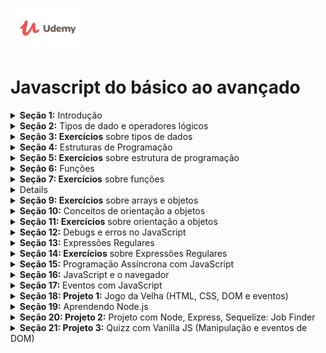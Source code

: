 <h1 align="left">
    <img alt="Udemy" title="Udemy" src="./assets/img/Udemy-logo.png" width="120px" />
</h1>

# Javascript do básico ao avançado


<details>
<summary><b>Seção 1:</b> Introdução</summary>

- [x] 1. Apresentação do curso
- [x] 2. Introdução
- [ ] 3. O que é JavaScript?
- [ ] 4. Onde o JavaScript é utilizado?
- [ ] 5. Fazendo download do VSCode (editor de texto utilizado no curso)
- [ ] 6. Como executar JS no navegador por arquivo 
- [ ] 7. Como executar JS diretamente no navegador
- [ ] 8. Maneira alternativa de executar JS
- [ ] 9. Como pesquisar problemas/dúvidas de código no Stackoverflow
- [ ] 10. Como pesquisar problemas/dúvidas de códigos no Google
- [ ] 11. Minha sugestão para você acompanhar o curso
- [ ] 12. Slides do Curso
- [ ] 13. Conclusão da seção
- [ ] 14. Arquivos do curso
</details>

<details>
<summary><b>Seção 2:</b> Tipos de dado e operadores lógicos</summary>

- [x] 15. Introdução da seção
- [ ] 16. O que são tipos de dados?
- [ ] 17. Tipo de dado: number
- [ ] 18. Operações aritméticas com numbers
- [ ] 19. Conhecendo os special numbers
- [ ] 20. Tipo de dado: string
- [ ] 21. Mais sobre strings
- [ ] 22. Tipo de dado: boolean
- [ ] 23. Comparações com booleans
- [ ] 24. Operadores lógicos: teoria
- [ ] 25. Operadores lógicos: prática
- [ ] 26. Operador ternário
- [ ] 27. Conhecendo os empty values
- [ ] 28. Conversão automática de valor
- [ ] 29. Conclusão da seção
- [ ] <b>Teste 1:</b> Questionário sobre tipos de dados 
</details>

<details>
<summary><b>Seção 3: Exercícios</b> sobre tipos de dados</summary>

- [ ] 30. Introdução da seção
- [ ] 31. Exercício 01: explicação
- [ ] 32. Exercício 01: solução
- [ ] 33. Exercício 02: explicação
- [ ] 34. Exercício 02: solução
- [ ] 35. Exercício 03: explicação
- [ ] 36. Exercício 03: solução
- [ ] 37. Exercício 04: explicação
- [ ] 38. Exercício 04: solução
- [ ] 39. Exercício 05: explicação
- [ ] 40. Exercício 05: solução
- [ ] 41. Conclusão da seção
</details>

<details>
<summary><b>Seção 4:</b> Estruturas de Programação</summary>

- [ ] 42. Introdução da seção
- [ ] 43. O que é um software?
- [ ] 44. O que são variáveis?
- [ ] 45. Outras forma de declarar variáveis
- [ ] 46. Convenção no nome de váriaveis
- [ ] 47. Palavras reservadas da linguagem JavaScript
- [ ] 48. O ambiente do JavaScript
- [ ] 49. As estruturas das funções
- [ ] 50. Função built in: prompt
- [ ] 51. Função built in: alert
- [ ] 52. Função built in: Math
- [ ] 53. Função built in: console.log
- [ ] 54. O que são estruturas de controle?
- [ ] 55. Estrutura de controle: if
- [ ] 56. Estrutura de controle: else
- [ ] 57. Estrutura de controle: else if
- [ ] 58. O que são estruturas de repetição?
- [ ] 59. Estrutura de repetição: while
- [ ] 60. Estrutura de repetição: do while
- [ ] 61. Estrutura de repetição: for
- [ ] 62. O que é identação?
- [ ] 63. Utilizando break
- [ ] 64. Utilizando continue
- [ ] 65. Incrementação resumida
- [ ] 66. Estrutura de controle: switch
- [ ] 67. Um pouco mais sobre declaração de variáveis
- [ ] 68. Como escrever comentários
- [ ] 69. Conclusão da seção
- [ ] <b>Teste 2:</b> Questionário sobre lógica de programação
</details>

<details>
<summary><b>Seção 5: Exercícios</b> sobre estrutura de programação</summary>

- [ ] 70. Introdução da seção
- [ ] 71. Exercício 06: explicação
- [ ] 72. Exercício 06: solução
- [ ] 73. Exercício 07: explicação
- [ ] 74. Exercício 07: solução
- [ ] 75. Exercício 08: explicação
- [ ] 76. Exercício 08: solução
- [ ] 77. Exercício 09: explicação
- [ ] 78. Exercício 09: solução
- [ ] 79. Exercício 10: explicação
- [ ] 80. Exercício 10: solução
- [ ] 81. Exercício 11: explicação
- [ ] 82. Exercício 11: solução
- [ ] 83. Exercício 12: explicação
- [ ] 84. Exercício 12: solução
- [ ] 85. Exercício 13: explicação
- [ ] 86. Exercício 13: solução
- [ ] 87. Exercício 14: explicação
- [ ] 88. Exercício 14: solução
- [ ] 89. Exercício 15: explicação
- [ ] 90. Exercício 15: solução
- [ ] 91. Conclusão da seção
</details>

<details>
<summary><b>Seção 6:</b> Funções</summary>

- [ ] 92. Introdução da seção
- [ ] 93. O que são funções?
- [ ] 94. Definindo uma função: teoria
- [ ] 95. Definindo uma função: prática
- [ ] 96. Mais sobre funções
- [ ] 97. O escopo das funções
- [ ] 98. Mais sobre escopo
- [ ] 99. Escopo aninhado
- [ ] 100. Arrow functions
- [ ] 101. Mais sobre arrow functions
- [ ] 102. Argumentos opcionais
- [ ] 103. Argumentos com valor default
- [ ] 104. Closure
- [ ] 105. Recursion
- [ ] 106. Conclusão da seção
- [ ] <b>Teste 3:</b> Questionário sobre funções
</details>

<details>
<summary><b>Seção 7: Exercícios</b> sobre funções</summary>

- [ ] 107. Introdução da seção
- [ ] 108. Exercício 16: explicação
- [ ] 109. Exercício 16: solução
- [ ] 110. Exercício 17: explicação
- [ ] 111. Exercício 17: solução
- [ ] 112. Exercício 18: explicação
- [ ] 113. Exercício 18: solução
- [ ] 114. Exercício 19: explicação
- [ ] 115. Exercício 19: solução
- [ ] 116. Exercício 20: explicação
- [ ] 117. Exercício 20: solução
- [ ] 118. Exercício 21: explicação
- [ ] 119. Exercício 21: solução
- [ ] 120. Exercício 22: explicação
- [ ] 121. Exercício 22: solução
- [ ] 122. Exercício 23: explicação
- [ ] 123. Exercício 23: solução
- [ ] 124. Exercício 24: explicação
- [ ] 125. Exercício 24: solução
- [ ] 126. Exercício 25: explicação
- [ ] 127. Exercício 25: solução
- [ ] 128. Conclusão da seção
</details>

<details>
<sumary><b>Seção 8:</b> Arrays e Objects</summary>

- [ ] 129. Introdução da seção
- [ ] 130. O que são arrays?
- [ ] 131. Mais sobre arrays
- [ ] 132. O que são propriedades?
- [ ] 133. O que são métodos?
- [ ] 134. O que são objetos?
- [ ] 135. Adicionando e deletando propriedades de um objeto
- [ ] 136. Copiando propriedades de um objeto
- [ ] 137. Verificando as chaves de um objeto
- [ ] 138. Mutação
- [ ] 139. Loop em arrays
- [ ] 140. Métodos de arrays: push e pop
- [ ] 141. Métodos de arrays: shift e unshift
- [ ] 142. Métodos de arrays: indexOf e lastIndexOf
- [ ] 143. Métodos de arrays: slice
- [ ] 144. Métodos de arrays: forEach
- [ ] 145. Métodos de arrays: includes
- [ ] 146. Métodos de arrays: reverse
- [ ] 147. Métodos de strings: trim
- [ ] 148. Métodos de strings: padStart
- [ ] 149. Métodos de strings: split
- [ ] 150. Métodos de strings: join
- [ ] 151. Métodos de strings: repeat
- [ ] 152. Rest operator
- [ ] 153. Destructuring em objetos
- [ ] 154. Destructuring em arrays
- [ ] 155. O que é JSON?
- [ ] 156. Mais sobre JSON
- [ ] 157. Convertendo JSON para string
- [ ] 158. Conclusão
- [ ] Teste 4: Quiz sobre arrays e objetos
</details>

<details>
<summary><b>Seção 9: Exercícios</b> sobre arrays e objetos</summary>

- [ ] 159. Introdução da seção
- [ ] 160. Exercício 26: explicação
- [ ] 161. Exercício 26: solução
- [ ] 162. Exercício 27: explicação
- [ ] 163. Exercício 27: solução
- [ ] 164. Exercício 28: explicação
- [ ] 165. Exercício 28: solução
- [ ] 166. Exercício 29: explicação
- [ ] 167. Exercício 29: solução
- [ ] 168. Exercício 30: explicação
- [ ] 169. Exercício 30: solução
- [ ] 170. Exercício 31: explicação
- [ ] 171. Exercício 31: solução
- [ ] 172. Exercício 32: explicação
- [ ] 173. Exercício 32: solução
- [ ] 174. Exercício 33: explicação
- [ ] 175. Exercício 33: solução
- [ ] 176. Exercício 34: explicação
- [ ] 177. Exercício 34: solução
- [ ] 178. Exercício 35: explicação
- [ ] 179. Exercício 35: solução
- [ ] 180. Conclusão da seção
</details>

<details>
<summary><b>Seção 10:</b> Conceitos de orientação a objetos</summary>

- [ ] 181. Introdução da seção
- [ ] 182. O que é orientação a objetos?
- [ ] 183. Aprofundando em métodos
- [ ] 184. Um pouco mais sobre métodos
- [ ] 185. Prototypes
- [ ] 186. Avançando em prototypes
- [ ] 187. Classes
- [ ] 188. Instanciando classes por função
- [ ] 189. Instanciando classes por new
- [ ] 190. Métodos no prototype
- [ ] 191. Class e constructor do ES6
- [ ] 192. Override no prototype
- [ ] 193. Métodos e propriedades em uma Class
- [ ] 194. Symbol
- [ ] 195. Getters e Setters
- [ ] 196. Herança
- [ ] 197. Operador instanceof
- [ ] 198. Conclusão da seção
- [ ] Teste 5: Questionário sobre OO
</details>

<details>
<summary><b>Seção 11: Exercícios</b> sobre orientação a objetos</summary>

- [ ] 199. Introdução da seção
- [ ] 200. Exercício 36: explicação
- [ ] 201. Exercício 36: solução
- [ ] 202. Exercício 37: explicação
- [ ] 203. Exercício 37: solução
- [ ] 204. Exercício 38: explicação
- [ ] 205. Exercício 38: solução
- [ ] 206. Exercício 39: explicação
- [ ] 207. Exercício 39: solução
- [ ] 208. Exercício 40: explicação
- [ ] 209. Exercício 40: solução
- [ ] 210. Conclusão da seção
</details>

<details>
<summary><b>Seção 12:</b> Debugs e erros no JavaScript</summary>

- [ ] 211. Introdução da seção
- [ ] 212. O que é bug e debug?
- [ ] 213. Strict mode
- [ ] 214. Forma de debug: console.log
- [ ] 215. Forma de debug: debugger
- [ ] 216. Tratamento de input por função
- [ ] 217. Exception
- [ ] 218. Try e Catch
- [ ] 219. Finally
- [ ] 220. Assertion
- [ ] 221. Conclusão de seção
</details>

<details>
<summary><b>Seção 13:</b> Expressões Regulares</summary>

- [ ] 222. Introdução da seção
- [ ] 223. O que são expressões regulares?
- [ ] 224. Como criar uma expressão regular
- [ ] 225. Testando uma expressão regular
- [ ] 226. Conjuntos
- [ ] 227. Caracteres especiais
- [ ] 228. Caracteres especiais na prática
- [ ] 229. Operador not !
- [ ] 230. Operador plus +
- [ ] 231. Operador question ?
- [ ] 232. Operador de precisão
- [ ] 233. Método exec
- [ ] 234. Método match
- [ ] 235. Choice pattern
- [ ] 236. Regex na prática: validando domínios
- [ ] 237. Regex na prática: validando e-mail
- [ ] 238. Regex na prática: validando data de nascimento
- [ ] 239. Conclusão da seção
</details>

<details>
<summary><b>Seção 14: Exercícios</b> sobre Expressões Regulares</summary>

- [ ] 240. Introdução da seção
- [ ] 241. Exercício 41: explicação
- [ ] 242. Exercício 41: solução
- [ ] 243. Exercício 42: explicação
- [ ] 244. Exercício 42: solução
- [ ] 245. Exercício 43: explicação
- [ ] 246. Exercício 43: solução
- [ ] 247. Exercício 44: explicação
- [ ] 248. Exercício 44: solução
- [ ] 249. Exercício 45: explicação
- [ ] 250. Exercício 45: solução
- [ ] 251. Conclusão da seção
</details>

<details>
<summary><b>Seção 15:</b> Programação Assíncrona com JavaScript</summary>

- [ ] 252. Introdução da seção
- [ ] 253. O que é programação assíncrona?
- [ ] 254. Utilizando callbacks
- [ ] 255. Aprendendendo a utilizar Promises
- [ ] 256. Falha nas Promises
- [ ] 257. Rejeitando Promises
- [ ] 258. Resolvendo várias Promises
- [ ] 259. Funções assíncronas
- [ ] 260. Utilizando await
- [ ] 261. Generators
- [ ] 262. Conclusão da seção
- [ ] Teste 6: Questionário sobre programação assíncrona
</details>

<details>
<summary><b>Seção 16:</b> JavaScript e o navegador</summary>

- [ ] 263. Introdução da seção
- [ ] 264. Ententendo protocolos
- [ ] 265. O que é uma URL?
- [ ] 266. Entendendo o HTML
- [ ] 267. A estrutura do HTML
- [ ] 268. O HTML e o JavaScript
- [ ] 269. O HTML e o DOM
- [ ] 270. Entendendo o DOM
- [ ] 271. A árvore do DOM
- [ ] 272. Acessando elementos/tags
- [ ] 273. Encontrando elementos teoria
- [ ] 274. Encontrando elementos pela tag
- [ ] 275. Encontrando elementos por id
- [ ] 276. Encontrando elementos pela classe
- [ ] 277. Encontrando elementos por query
- [ ] 278. Alterando o HTML
- [ ] 279. Inserindo elementos com insertBefore
- [ ] 280. Inserindo elementos com appendChild
- [ ] 281. Trocando elementos com replaceChild
- [ ] 282. Inserindo texto nos elementos
- [ ] 283. Criando elementos
- [ ] 284. Manipulando atributos de elementos
- [ ] 285. Largura e altura dos elementos
- [ ] 286. Posições dos elementos
- [ ] 287. Alterando CSS com JS
- [ ] 288. Selecionando vários elementos com query
- [ ] 289. Conclusão da seção
- [ ] <b>Teste 7:</b> Questionário sobre DOM
</details>

<details>
<summary><b>Seção 17:</b> Eventos com JavaScript</summary>

- [ ] 290. Introdução da seção
- [ ] 291. O que são eventos?
- [ ] 292. Criando um evento
- [ ] 293. Removendo eventos
- [ ] 294. Objeto dos eventos
- [ ] 295. Entendendo propagation
- [ ] 296. Prevent default
- [ ] 297. Eventos por tecla
- [ ] 298. Mais sobre eventos do mouse
- [ ] 299. Movimentos do mouse
- [ ] 300. Eventos de scroll
- [ ] 301. Eventos de foco
- [ ] 302. Eventos de page load
- [ ] 303. Debounce
- [ ] 304. Conclusão da seção
</details>

<details>
<summary><b>Seção 18: Projeto 1:</b> Jogo da Velha (HTML, CSS, DOM e eventos)</summary>

- [ ] 305. Introdução do projeto
- [ ] 306. Estruturando o projeto
- [ ] 307. Criando o HTML
- [ ] 308. Finalizando o CSS
- [ ] 309. Criando a lógica do jogo
- [ ] 310. Lógica da condição de vitória
- [ ] 311. Declarando quem foi o vencedor
- [ ] 312. Fazendo a IA jogar
- [ ] 313. Conclusão do projeto
</details>

<details>
<summary><b>Seção 19:</b> Aprendendo Node.js</summary>

- [ ] 314. Introdução da seção
- [ ] 315. O que é Node?
- [ ] 316. Instalando o Node
- [ ] 317. Testando o Node
- [ ] 318. O comando node
- [ ] 319. O que é npm?
- [ ] 320. Criando um projeto
- [ ] 321. Lendo arquivos com Node
- [ ] 322. Escrevendo em arquivos com Node
- [ ] 323. Criando a primeira aplicação
- [ ] 324. O que é API?
- [ ] 325. REST e RESTful
- [ ] 326. Os verbos HTTP
- [ ] 327. O que é Express?
- [ ] 328. Instalando o Express
- [ ] 329. O que são rotas?
- [ ] 330. Criando a primeira aplicação com Express
- [ ] 331. Instalando o Postman
- [ ] 332. Testando nossa API com o Postman
- [ ] 333. Conclusão da seção
</details>

<details>
<summary><b>Seção 20: Projeto 2:</b> Projeto com Node, Express, Sequelize: Job Finder</summary>

- [ ] 334. Introdução do projeto
- [ ] 335. Criando o projeto e instalando dependências
- [ ] 336. Iniciando o app com o Express
- [ ] 337. Conectando ao banco de dados
- [ ] 338. Criando a tabela
- [ ] 339. Criando o Model
- [ ] 340. Criando a rota para adicionar registros
- [ ] 341. Inserindo dados no banco via Postman
- [ ] 342. Criando layout da home
- [ ] 343. Finalizando o layout da home
- [ ] 344. CSS da home
- [ ] 345. HTML da página de adicionar jobs
- [ ] 346. CSS da página de adicionar jobs
- [ ] 347. Instalando o handlebars
- [ ] 348. Criando view com handlebars
- [ ] 349. Resgatando dados do banco e colocando na view
- [ ] 350. Fazendo a lógica da busca
- [ ] 351. Adicionando dados ao banco via form
- [ ] 352. Criando view da job individual
- [ ] 353. CSS da view da job
- [ ] 354. Deixando o layout o responsivo
- [ ] 355. Conclusão do projeto
</details>

<details>
<summary><b>Seção 21: Projeto 3:</b> Quizz com Vanilla JS (Manipulação e eventos de DOM)</summary>

- [ ] 356. Apresentação do projeto
- [ ] 357. Arquivos do projeto
- [ ] 358. Estrutura base do projeto
- [ ] 359. HTML do projeto
- [ ] 360. CSS da tela de pontuação
- [ ] 361. Finalizando CSS do projeto
- [ ] 362. Iniciando a lógica do Quizz
- [ ] 363. Exibindo as alternativas na tela
- [ ] 364. Avançando questões do Quizz
- [ ] 365. Exibindo pontuação do usuário
- [ ] 366. Conclusão do projeto
</details>
